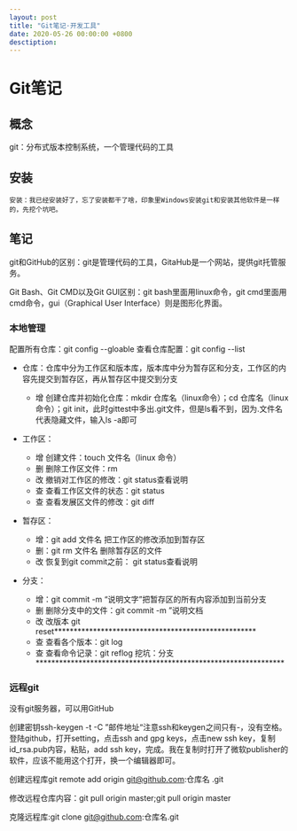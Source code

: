 ```yaml
---
layout: post
title: "Git笔记·开发工具"
date: 2020-05-26 00:00:00 +0800
desctiption:
---
```


# Git笔记

## 概念

git：分布式版本控制系统，一个管理代码的工具

## 安装

```
安装：我已经安装好了，忘了安装都干了啥，印象里Windows安装git和安装其他软件是一样的，先挖个坑吧。
```

## 笔记

git和GitHub的区别：git是管理代码的工具，GitaHub是一个网站，提供git托管服务。

Git Bash、Git CMD以及Git GUI区别：git bash里面用linux命令，git cmd里面用cmd命令，gui（Graphical User Interface）则是图形化界面。

### 本地管理 

配置所有仓库：git config --gloable
查看仓库配置：git config --list

* 仓库：仓库中分为工作区和版本库，版本库中分为暂存区和分支，工作区的内容先提交到暂存区，再从暂存区中提交到分支
	+ 增 创建仓库并初始化仓库：mkdir 仓库名（linux命令）；cd 仓库名（linux命令）；git init，此时gittest中多出.git文件，但是ls看不到，因为.文件名代表隐藏文件，输入ls -a即可
	
* 工作区：
	+ 增  创建文件：touch 文件名（linux 命令）
	+ 删 删除工作区文件：rm 
	+ 改 撤销对工作区的修改：git status查看说明
	+ 查 查看工作区文件的状态：git status
	+ 查 查看发展区文件的修改：git diff
* 暂存区：
	+ 增：git add 文件名 把工作区的修改添加到暂存区
	+ 删：git rm 文件名 删除暂存区的文件
	+ 改 恢复到git commit之前： git status查看说明

* 分支：
	+ 增：git commit -m “说明文字”把暂存区的所有内容添加到当前分支
	+ 删 删除分支中的文件：git commit -m ”说明文档
	+ 改 改版本 git reset****************************************************
	+ 查 查看各个版本：git log
	+ 查 查看命令记录：git reflog
挖坑：分支****************************************************************

### 远程git

没有git服务器，可以用GitHub

创建密钥ssh-keygen -t -C ”邮件地址“注意ssh和keygen之间只有-，没有空格。
登陆github，打开setting，点击ssh and gpg keys，点击new ssh key，复制id_rsa.pub内容，粘贴，add ssh key，完成。我在复制时打开了微软publisher的软件，应该不能用这个打开，换一个编辑器即可。

创建远程库git remote add origin git@github.com:仓库名 .git

修改远程仓库内容：git pull origin master;git pull origin master

克隆远程库:git clone git@github.com:仓库名.git